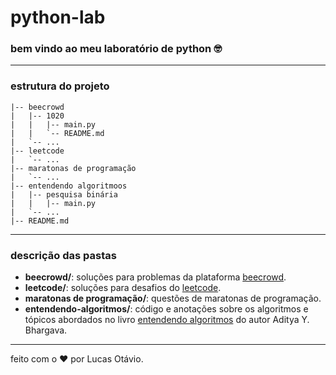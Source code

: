 # python-lab
<h3 align="left">bem vindo ao meu laboratório de python 🤓</h3>

<hr>

<h3 align="left">estrutura do projeto</h3>

   ```
|-- beecrowd
|   |-- 1020
|   |   |-- main.py
|   |   `-- README.md
|   `-- ...
|-- leetcode
|   `-- ...
|-- maratonas de programação
|   `-- ...
|-- entendendo algoritmoos
|   |-- pesquisa binária
|   |   |-- main.py
|   `-- ...
|-- README.md
```

<hr>

<h3>descrição das pastas</h3>
  <ul>
    <li><b>beecrowd/</b>: soluções para problemas da plataforma <a href="https://beecrowd.com/" target="_blank">beecrowd</a>.</li>
    <li><b>leetcode/</b>: soluções para desafios do <a href="https://leetcode.com/" target="_blank">leetcode</a>.</li>
    <li><b>maratonas de programação/</b>: questões de maratonas de programação.</li>
    <li><b>entendendo-algoritmos/</b>: código e anotações sobre os algoritmos e tópicos abordados no livro <a href= "https://www.amazon.com.br/Entendendo-Algoritmos-Ilustrado-Programadores-Curiosos/dp/8575225634/" target="_blank">entendendo algoritmos</a> do autor Aditya Y. Bhargava.</li>
  </ul>

<hr>

<p>feito com o ❤️ por Lucas Otávio.</p>
